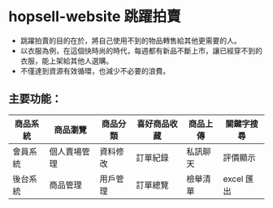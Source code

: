 # hopsell-website 跳躍拍賣

 * 跳躍拍賣的目的在於，將自己使用不到的物品轉售給其他更需要的人。
 * 以衣服為例，在這個快時尚的時代，每週都有新品不斷上市，讓已經穿不到的衣服，能上架給其他人選購。
 * 不僅達到資源有效循環，也減少不必要的浪費。

## 主要功能：

| 商品系統 | 商品瀏覽 | 商品分類 | 喜好商品收藏 | 商品上傳 | 關鍵字搜尋 |
| -------- | -------- | -------- | -------- | -------- |-------- |
| 會員系統  | 個人賣場管理 | 資料修改 | 訂單紀錄  | 私訊聊天 |  評價顯示 |
| 後台系統  | 商品管理 | 用戶管理 |  訂單總覽 |  檢舉清單 |  excel 匯出 |


